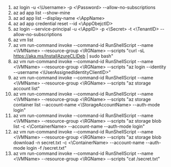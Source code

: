 1. az login -u <\Username> -p <\Password> --allow-no-subscriptions
2. az ad app list --show-mine
3. az ad app list --display-name <\AppName>
4. az ad app credential reset --id <\AppObejctID>
5. az login --service-principal -u <\AppID> -p <\Secret> -t <\TenantID> --allow-no-subscriptions
6. az vm list
7. az vm run-command invoke --command-id RunShellScript --name <\VMName> --resource-group <\RGName> --scripts "curl -sL https://aka.ms/InstallAzureCLIDeb | sudo bash"
8. az vm run-command invoke --command-id RunShellScript --name <\VMName> --resource-group <\RGName> --scripts "az login --identity --username <\UserAssignedIdentityClientID>"
9. az vm run-command invoke --command-id RunShellScript --name <\VMName> --resource-group <\RGName> --scripts "az storage account list"
10. az vm run-command invoke --command-id RunShellScript --name <\VMName> --resource-group <\RGName> --scripts "az storage container list --account-name <\StorageAccountName> --auth-mode login"
11. az vm run-command invoke --command-id RunShellScript --name <\VMName> --resource-group <\RGName> --scripts "az storage blob list -c <\ContainerName> --account-name </StorageAccountName> --auth-mode login"
12. az vm run-command invoke --command-id RunShellScript --name <\VMName> --resource-group <\RGName> --scripts "az storage blob download -n secret.txt -c <\ContainerName> --account-name </StorageAccountName> --auth-mode login -f /secret.txt"
13. az vm run-command invoke --command-id RunShellScript --name <\VMName> --resource-group <\RGName> --scripts "cat /secret.txt"
